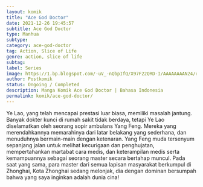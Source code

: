 ```yaml
---
layout: komik
title: "Ace God Doctor"
date: 2021-12-26 19:45:57
subtitle: Ace God Doctor
type: Manhua
subtype: 
category: ace-god-doctor
tag: Action, Slice of Life
genre: action, slice of life
subtag: 
label: Series
image: https://1.bp.blogspot.com/-uV_-nQbpIfQ/X97F22QRD-I/AAAAAAAAN24/rqwBqQCt5_kQOftYmSsPLrKJBN-nC5w7gCLcBGAsYHQ/s72-c/ace-god-doctor-026424-bOTts0Lf.jpeg
author: Postkomik
status: Ongoing / Completed
description: Manga Komik Ace God Doctor | Bahasa Indonesia
permalink: komik/ace-god-doctor/
---
```


Ye Lao, yang telah mencapai prestasi luar biasa, memiliki masalah jantung. Banyak dokter kunci di rumah sakit tidak berdaya, tetapi Ye Lao diselamatkan oleh seorang sopir ambulans Yang Feng. Mereka yang merendahkannya memarahinya dari latar belakang yang sederhana, dan menuduhnya bermain-main dengan ketenaran. Yang Feng muda tersenyum sepanjang jalan untuk melihat kecurigaan dan penghujatan, mempertahankan martabat cara medis, dan keterampilan medis serta kemampuannya sebagai seorang master secara bertahap muncul. Pada saat yang sama, para master dari semua lapisan masyarakat berkumpul di Zhonghai, Kota Zhonghai sedang melonjak, dia dengan dominan bersumpah bahwa yang saya inginkan adalah dunia cina!
